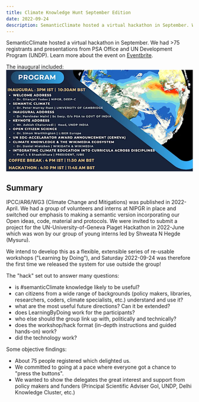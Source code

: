 ```yaml
---
title: Climate Knowledge Hunt September Edition
date: 2022-09-24
description: SemanticClimate hosted a virtual hackathon in September. We had >75 registrants and presentations from PSA Office and UN Development Program (UNDP). 
---
```


SemanticClimate hosted a virtual hackathon in September. We had >75 registrants and presentations from PSA Office and UN Development Program (UNDP). Learn more about the event on [Eventbrite](https://www.eventbrite.co.uk/e/the-climate-knowledge-hunt-hackathon-tickets-414825362827). 

The inaugural included:
<img src = "/static/img/climate_knowledge_hunt_program.png">

## Summary

IPCC/AR6/WG3 (Climate Change and Mitigations) was published in 2022-April. We had a group of volunteers and interns at NIPGR in place and switched our emphasis to making a semantic version incorporating our Open ideas, code, material and protocols. We were invited to submit a project for the UN-University-of-Geneva Piaget Hackathon in 2022-June which was won by our group of young interns led by Shweata N Hegde (Mysuru). 
 
We intend to develop this as a flexible, extensible series of re-usable workshops ("Learning by Doing"), and Saturday 2022-09-24 was therefore the first time we released the system for use outside the group!

The "hack" set out to answer many questions:
* is #semanticClimate knowledge likely to be useful?
* can citizens from a wide range of backgrounds (policy makers, libraries, researchers, coders, climate specialists, etc.) understand and use it?
* what are the most useful future directions? Can it be extended?
* does LearningByDoing work for the participants?
* who else should the group link up with, politically and technically?
* does the workshop/hack format (in-depth instructions and guided hands-on) work? 
* did the technology work?

Some objective findings:
* About 75 people registered which delighted us. 
* We committed to going at a pace where everyone got a chance to "press the buttons".
* We wanted to show the delegates the great interest and support from policy makers and funders (Principal Scientific Adviser GoI, UNDP, Delhi Knowledge Cluster, etc.)